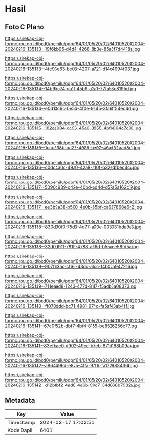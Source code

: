 # Hasil

## Foto C Plano

https://sirekap-obj-formc.kpu.go.id/bcd0/pemilu/pdpr/64/01/05/20/02/6401052002004-20240216-135133--19f6bb95-d4d4-4268-8b3e-85a8f7d4418a.jpg

https://sirekap-obj-formc.kpu.go.id/bcd0/pemilu/pdpr/64/01/05/20/02/6401052002004-20240216-135133--4fe93e63-be03-4207-a721-d14c4994f037.jpg

https://sirekap-obj-formc.kpu.go.id/bcd0/pemilu/pdpr/64/01/05/20/02/6401052002004-20240216-135134--14b95c74-da1f-45b9-a2a1-77fa58c8195d.jpg

https://sirekap-obj-formc.kpu.go.id/bcd0/pemilu/pdpr/64/01/05/20/02/6401052002004-20240216-135134--e0d13c6c-0e54-4f0e-9a45-3fa6ff54ec4d.jpg

https://sirekap-obj-formc.kpu.go.id/bcd0/pemilu/pdpr/64/01/05/20/02/6401052002004-20240216-135135--182aa034-ce96-45a6-8855-4bf6004e7c96.jpg

https://sirekap-obj-formc.kpu.go.id/bcd0/pemilu/pdpr/64/01/05/20/02/6401052002004-20240216-135136--1ccc558b-ba22-4959-be97-46a932aad8c1.jpg

https://sirekap-obj-formc.kpu.go.id/bcd0/pemilu/pdpr/64/01/05/20/02/6401052002004-20240216-135136--c0dc4a0c-49a0-42a8-a10f-b32edfbec4cc.jpg

https://sirekap-obj-formc.kpu.go.id/bcd0/pemilu/pdpr/64/01/05/20/02/6401052002004-20240216-135137--5090c939-c42e-40bd-ad4d-d57a5a162c19.jpg

https://sirekap-obj-formc.kpu.go.id/bcd0/pemilu/pdpr/64/01/05/20/02/6401052002004-20240216-135137--ee3b9a38-b500-4e0b-85bf-ca627868e642.jpg

https://sirekap-obj-formc.kpu.go.id/bcd0/pemilu/pdpr/64/01/05/20/02/6401052002004-20240216-135138--830d90f0-75d3-4d77-a00e-003031bda9a3.jpg

https://sirekap-obj-formc.kpu.go.id/bcd0/pemilu/pdpr/64/01/05/20/02/6401052002004-20240216-135138--32d0d911-7819-4788-a66d-b55ace58fd5a.jpg

https://sirekap-obj-formc.kpu.go.id/bcd0/pemilu/pdpr/64/01/05/20/02/6401052002004-20240216-135139--907f63ac-cf66-43dc-a1cc-f4b02a947216.jpg

https://sirekap-obj-formc.kpu.go.id/bcd0/pemilu/pdpr/64/01/05/20/02/6401052002004-20240216-135139--711eaed8-1243-477d-8117-f5adb5a08373.jpg

https://sirekap-obj-formc.kpu.go.id/bcd0/pemilu/pdpr/64/01/05/20/02/6401052002004-20240216-135140--ff070ddd-bc71-4981-974c-fa5af43ab4f1.jpg

https://sirekap-obj-formc.kpu.go.id/bcd0/pemilu/pdpr/64/01/05/20/02/6401052002004-20240216-135141--67c0f52b-dbf7-4bf4-8155-be8526256c77.jpg

https://sirekap-obj-formc.kpu.go.id/bcd0/pemilu/pdpr/64/01/05/20/02/6401052002004-20240216-135141--83efbae0-d902-49cc-b5eb-871d188b09a4.jpg

https://sirekap-obj-formc.kpu.go.id/bcd0/pemilu/pdpr/64/01/05/20/02/6401052002004-20240216-135142--a864496d-e875-4ffa-97f6-fa172983436b.jpg

https://sirekap-obj-formc.kpu.go.id/bcd0/pemilu/pdpr/64/01/05/20/02/6401052002004-20240216-135142--d12bfbf2-4ad8-4a6b-90c7-34d868b7982a.jpg


## Metadata

| Key        | Value               |
| ---------- | ------------------- |
| Time Stamp | 2024-02-17 17:02:51 |
| Kode Dapil | 6401                |



